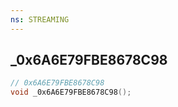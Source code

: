 ```yaml
---
ns: STREAMING
---
```

## _0x6A6E79FBE8678C98

```c
// 0x6A6E79FBE8678C98
void _0x6A6E79FBE8678C98();
```

